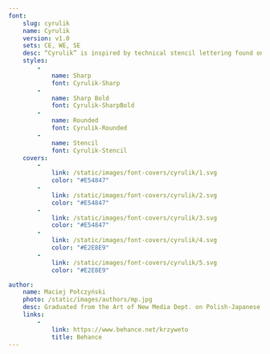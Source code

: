 ```yaml
---
font:
    slug: cyrulik
    name: Cyrulik
    version: v1.0
    sets: CE, WE, SE
    desc: “Cyrulik” is inspired by technical stencil lettering found on electrical and mechanical devices in Warsaw, and a prewar headline display font “Cyklop” used in a newspaper called “Cyrulik Warszawski”. The font design combines a strong and sturdy form with delicate and modern details, reflecting the contemporary character of Warsaw.
    styles:
        -
            name: Sharp
            font: Cyrulik-Sharp
        -
            name: Sharp Bold
            font: Cyrulik-SharpBold
        -
            name: Rounded
            font: Cyrulik-Rounded
        -
            name: Stencil
            font: Cyrulik-Stencil
    covers:
        -
            link: /static/images/font-covers/cyrulik/1.svg
            color: "#E54847"
        -
            link: /static/images/font-covers/cyrulik/2.svg
            color: "#E54847"
        -
            link: /static/images/font-covers/cyrulik/3.svg
            color: "#E54847"
        -
            link: /static/images/font-covers/cyrulik/4.svg
            color: "#E2E8E9"
        -
            link: /static/images/font-covers/cyrulik/5.svg
            color: "#E2E8E9"

author:
    name: Maciej Połczyński
    photo: /static/images/authors/mp.jpg
    desc: Graduated from the Art of New Media Dept. on Polish-Japanese Institute of Information Technology. Specializes in type design, branding and animation. Scholar of the Type Directors Club.
    links:
        -
            link: https://www.behance.net/krzyweto
            title: Behance
---
```

